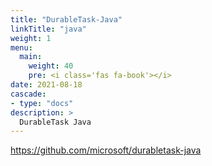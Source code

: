 ```yaml
---
title: "DurableTask-Java"
linkTitle: "java"
weight: 1
menu:
  main:
    weight: 40
    pre: <i class='fas fa-book'></i>
date: 2021-08-18
cascade:
- type: "docs"
description: >
  DurableTask Java
---
```


https://github.com/microsoft/durabletask-java

